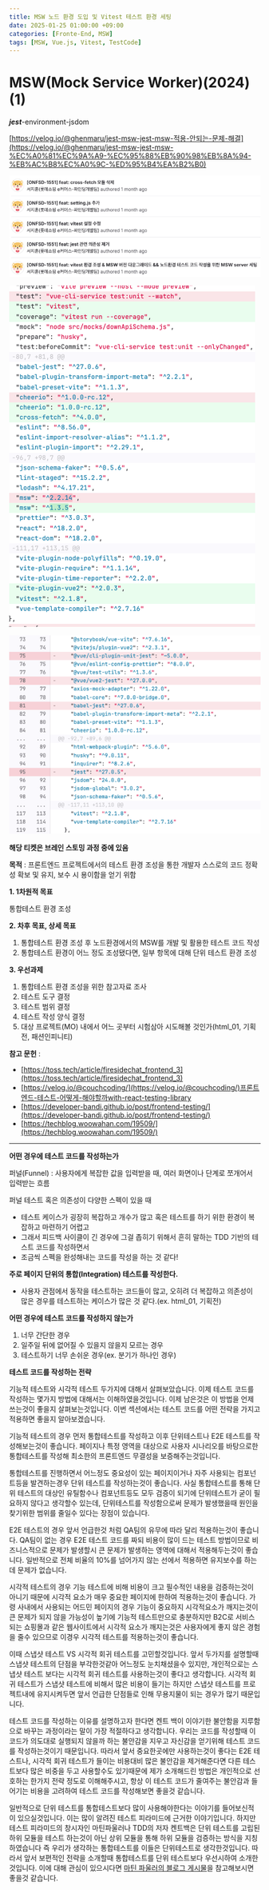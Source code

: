 ```yaml
---
title: MSW 노드 환경 도입 및 Vitest 테스트 환경 세팅
date: 2025-01-25 01:00:00 +09:00
categories: [Fronte-End, MSW]
tags: [MSW, Vue.js, Vitest, TestCode]
---
```

# MSW(Mock Service Worker)(2024) (1)

***jest***-environment-jsdom 

[https://velog.io/@ghenmaru/jest-msw-jest-msw-적용-안되는-문제-해결](https://velog.io/@ghenmaru/jest-msw-jest-msw-%EC%A0%81%EC%9A%A9-%EC%95%88%EB%90%98%EB%8A%94-%EB%AC%B8%EC%A0%9C-%ED%95%B4%EA%B2%B0)

![image.png](/assets/img/2025-01-25/2025-01-25-MSW&Vitest_1.png)

![image.png](/assets/img/2025-01-25/2025-01-25-MSW&Vitest_2.png)

![image.png](/assets/img/2025-01-25/2025-01-25-MSW&Vitest_3.png)


**해당 티켓은 브레인 스토밍 과정 중에 있음**

**목적** : 프론트엔드 프로젝트에서의 테스트 환경 조성을 통한 개발자 스스로의 코드 정확성 확보 및 유지, 보수 시 용이함을 얻기 위함

**1. 1차원적 목표**

통합테스트 환경 조성

**2. 차후 목표, 상세 목표**

1. 통합테스트 환경 조성 후 노드환경에서의 MSW를 개발 및 활용한 테스트 코드 작성
2. 통합테스트 환경이 어느 정도 조성됐다면, 일부 항목에 대해 단위 테스트 환경 조성

**3. 우선과제**

1. 통합테스트 환경 조성을 위한 참고자료 조사
2. 테스트 도구 결정
3. 테스트 범위 결정
4. 테스트 작성 양식 결정
5. 대상 프로젝트(MO) 내에서 어느 곳부터 시험삼아 시도해볼 것인가(html_01, 기획전, 패션인피니티)

**참고 문헌** :

- [https://toss.tech/article/firesidechat_frontend_3](https://toss.tech/article/firesidechat_frontend_3)
- [https://velog.io/@couchcoding/](https://velog.io/@couchcoding/)프론트엔드-테스트-어떻게-해야할까with-react-testing-library
- [https://developer-bandi.github.io/post/frontend-testing/](https://developer-bandi.github.io/post/frontend-testing/)
- [https://techblog.woowahan.com/19509/](https://techblog.woowahan.com/19509/)
- -----------------------------------------------------------------------------------------------

**어떤 경우에 테스트 코드를 작성하는가**

퍼널(Funnel) : 사용자에게 복잡한 값을 입력받을 때, 여러 화면이나 단계로 쪼개어서 입력받는 흐름

퍼널 테스트 혹은 의존성이 다양한 스펙이 있을 때

- 테스트 케이스가 굉장히 복잡하고 개수가 많고 혹은 테스트를 하기 위한 환경이 복잡하고 마련하기 어렵고
- 그래서 피드백 사이클이 긴 경우에 그걸 좁히기 위해서 흔히 말하는 TDD 기반의 테스트 코드를 작성하면서
- 조금씩 스펙을 완성해내는 코드를 작성을 하는 것 같다!

**주로 페이지 단위의 통합(Integration) 테스트를 작성한다.**

- 사용자 관점에서 동작을 테스트하는 코드들이 많고, 오히려 더 복잡하고 의존성이 많은 경우를 테스트하는 케이스가 많은 것 같다.(ex. html_01, 기획전)

**어떤 경우에 테스트 코드를 작성하지 않는가**

1. 너무 간단한 경우
2. 일주일 뒤에 없어질 수 있을지 않을지 모르는 경우
3. 테스트하기 너무 손쉬운 경우(ex. 분기가 하나인 경우)

**테스트 코드를 작성하는 전략**

기능적 테스트와 시각적 테스트 두가지에 대해서 살펴보았습니다. 이제 테스트 코드를 작성하는 몇가지 방법에 대해서는 이해하였을것입니다. 이제 남은것은 이 방법을 언제 쓰는것이 좋을지 살펴보는것입니다. 이번 섹션에서는 테스트 코드를 어떤 전략을 가지고 적용하면 좋을지 알아보겠습니다.

기능적 테스트의 경우 먼저 통합테스트를 작성하고 이후 단위테스트나 E2E 테스트를 작성해보는것이 좋습니다. 페이지나 특정 영역을 대상으로 사용자 시나리오를 바탕으로한 통합테스트를 작성해 최소한의 프론트엔드 무결성을 보증해주는것입니다.

통합테스트를 진행하면서 어느정도 중요성이 있는 페이지이거나 자주 사용되는 컴포넌트등을 발견하는경우 단위 테스트를 작성하는것이 좋습니다. 사실 통합테스트를 통해 단위 테스트의 대상인 유틸함수나 컴포넌트등도 모두 검증이 되기에 단위테스트가 굳이 필요하지 않다고 생각할수 있는데, 단위테스트를 작성함으로써 문제가 발생했을때 원인을 찾기위한 범위를 줄일수 있다는 장점이 있습니다.

E2E 테스트의 경우 앞서 언급한것 처럼 QA팀의 유무에 따라 달리 적용하는것이 좋습니다. QA팀이 없는 경우 E2E 테스트 코드를 짜되 비용이 많이 드는 테스트 방법이므로 비즈니스적으로 문제가 발생할시 큰 문제가 발생하는 영역에 대해서 적용해두는것이 좋습니다. 일반적으로 전체 비율의 10%를 넘어가지 않는 선에서 적용하면 유지보수를 하는데 문제가 없습니다.

시각적 테스트의 경우 기능 테스트에 비해 비용이 크고 필수적인 내용을 검증하는것이 아니기 때문에 시각적 요소가 매우 중요한 페이지에 한하여 적용하는것이 좋습니다. 가령 사내에서 사용되는 어드민 페이지의 경우 기능이 중요하지 시각적요소가 깨지는것이 큰 문제가 되지 않을 가능성이 높기에 기능적 테스트만으로 충분하지만 B2C로 서비스되는 쇼핑몰과 같은 웹사이트에서 시각적 요소가 깨지는것은 사용자에게 좋지 않은 경험을 줄수 있으므로 이경우 시각적 테스트를 적용하는것이 좋습니다.

이때 스냅샷 테스트 VS 시각적 회귀 테스트를 고민할것입니다. 앞서 두가지를 설명할때 스냅샷 테스트의 단점을 부각한것같아 어느정도 눈치채셨을수 있지만, 개인적으로는 스냅샷 테스트 보다는 시각적 회귀 테스트를 사용하는것이 좋다고 생각합니다. 시각적 회귀 테스트가 스냅샷 테스트에 비해서 많은 비용이 들기는 하지만 스냅샷 테스트를 프로젝트내에 유지시켜두면 앞서 언급한 단점들로 인해 무용지물이 되는 경우가 많기 때문입니다.

테스트 코드를 작성하는 이유를 설명하고자 한다면 켄트 백이 이야기한 불안함을 지루함으로 바꾸는 과정이라는 말이 가장 적절하다고 생각합니다. 우리는 코드를 작성할때 이 코드가 의도대로 실행되지 않을까 하는 불안감을 지우고 자신감을 얻기위해 테스트 코드를 작성하는것이기 때문입니다. 따라서 앞서 중요한곳에만 사용하는것이 좋다는 E2E 테스트나, 시각적 회귀 테스트가 들이는 비용대비 많은 불안감을 제거해준다면 다른 테스트보다 많은 비중을 두고 사용할수도 있기때문에 제가 소개해드린 방법은 개인적으로 선호하는 한가지 전략 정도로 이해해주시고, 항상 이 테스트 코드가 줄여주는 불안감과 들어기는 비용을 고려하여 테스트 코드를 작성해보면 좋을것 같습니다.

일반적으로 단위 테스트를 통합테스트보다 많이 사용해야한다는 이야기를 들어보신적이 있으실것입니다. 이는 많이 알려진 테스트 피라미드에 근거한 이야기입니다. 하지만 테스트 피라미드의 창시자인 마틴파울러나 TDD의 저자 켄트백은 단위 테스트를 고립된 하위 모듈을 테스트 하는것이 아닌 상위 모듈을 통해 하위 모듈을 검증하는 방식을 지칭하였습니다 즉 우리가 생각하는 통합테스트를 이들은 단위테스트로 생각한것입니다. 따라서 앞서 보편적인 전략을 소개할때 통합테스트를 단위 테스트보다 우선시하여 소개한것입니다. 이에 대해 관심이 있으시다면 [마틴 파울러의 블로그 게시물](https://martinfowler.com/articles/2021-test-shapes.html)을 참고해보시면 좋을것 같습니다.